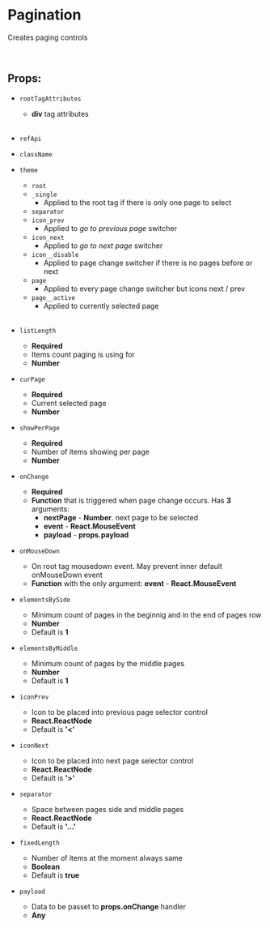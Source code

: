 # Pagination

Creates paging controls<br />

<br />

## Props:

- `rootTagAttributes`
    - **div** tag attributes<br /><br />

- `refApi`

- `className`

- `theme`
    - `root`
    - `_single`
        - Applied to the root tag if there is only one page to select
    - `separator`
    - `icon_prev`
        - Applied to _go to previous page_ switcher
    - `icon_next`
        - Applied to _go to next page_ switcher
    - `icon__disable`
        - Applied to page change switcher if there is no pages before or next
    - `page`
        - Applied to every page change switcher but icons next / prev
    - `page__active`
        - Applied to currently selected page<br /><br />

- `listLength`
    - **Required**
    - Items count paging is using for
    - **Number**

- `curPage`
    - **Required**
    - Current selected page
    - **Number**

- `showPerPage`
    - **Required**
    - Number of items showing per page
    - **Number**

- `onChange`
    - **Required**
    - **Function** that is triggered when page change occurs. Has **3** arguments:
        - **nextPage** - **Number**. next page to be selected
        - **event** - **React.MouseEvent**
        - **payload** - **props.payload**

- `onMouseDown`
    - On root tag mousedown event. May prevent inner default onMouseDown event
    - **Function** with the only argument: **event** - **React.MouseEvent**

- `elementsBySide`
    - Minimum count of pages in the beginnig and in the end of pages row
    - **Number**
    - Default is **1**

- `elementsByMiddle`
    - Minimum count of pages by the middle pages
    - **Number**
    - Default is **1**

- `iconPrev`
    - Icon to be placed into previous page selector control
    - **React.ReactNode**
    - Default is **'<'**

- `iconNext`
    - Icon to be placed into next page selector control
    - **React.ReactNode**
    - Default is **'>'**

- `separator`
    - Space between pages side and middle pages
    - **React.ReactNode**
    - Default is **'...'**

- `fixedLength`
    - Number of items at the moment always same
    - **Boolean**
    - Default is **true**

- `payload`
    - Data to be passet to **props.onChange** handler
    - **Any**